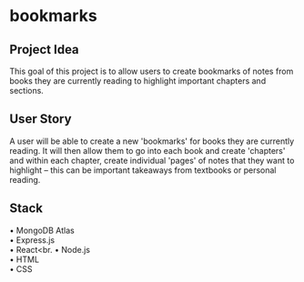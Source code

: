 # bookmarks


<h2> Project Idea </h2>

This goal of this project is to allow users to create bookmarks of notes from books they are currently reading to highlight important chapters and sections.


<h2>User Story</h2>

A user will be able to create a new 'bookmarks' for books they are currently reading. It will then allow them to go into each book and create 'chapters' and within each chapter, create individual 'pages' of notes that they want to highlight – this can be important takeaways from textbooks or personal reading.

<h2>Stack</h2>

• MongoDB Atlas<br>
• Express.js<br>
• React<br.
• Node.js<br>
• HTML<br>
• CSS<br>
